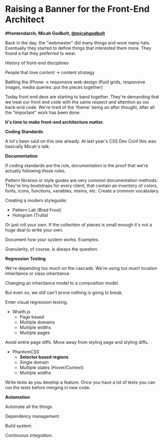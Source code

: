 # Raising a Banner for the Front-End Architect
**#frontendarch; Micah Godbolt, [@micahgodbolt](http://twitter.com/micahgodbolt)**

Back in the day, the "webmaster" did many things and wore many hats.  Eventually they started to define things that interested them more.  They found a hat they preferred to wear.

History of front-end disciplines

People that love content -> content strategy

Battling the iPhone -> responsive web design (fluid grids, responsive images, media queries: put the pieces together)

Today front end devs are starting to band together.  They're demanding that we treat our front end code with the same respect and attention as our back-end code.  We're tired of the 'theme' being an after thought, after all the "important" work has been done.

**It's time to make front-end architecture matter.**

**Coding Standards**

A lot's been said on this one already.  At last year's CSS Dev Conf this was basically Micah's talk.

**Documentation**

If coding standards are the rule, documentation is the proof that we're actually following those rules.

Pattern libraries or style guides are very common documentation methods.  They're tiny bootstraps for every client, that contain an inventory of colors, fonts, icons, functions, variables, mixins, etc.  Create a common vocabulary.

Creating a modern styleguide:

* Pattern Lab (Brad Frost)
* Hologram (Trulia)

Or just roll your own.  If the collection of pieces is small enough it's not a huge deal to write your own.

Document how your system works.  Examples.

Granularity, of course, is always the question.

**Regression Testing**

We're depending too much on the cascade.  We're using too much location inheritance or class inheritance.

Changing an inheritance model to a composition model.

But even so, we still can't prove nothing is going to break.

Enter visual regression testing.

* Wraith.js
    * Page based
    * Multiple domains
    * Multiple widths
    * Multiple pages

Avoid entire page diffs.  Move away from styling page and styling diffs.

* PhantomCSS
    * **Selector based regions**
    * Single domain
    * Multiple states (Hover/Context)
    * Multiple widths

Write tests as you develop a feature.  Once you have a lot of tests you can run the tests before merging in new code.

**Automation**

Automate all the things.

Dependency management.

Build system.

Continuous integration.